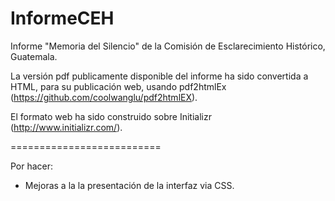 InformeCEH
==========

Informe "Memoria del Silencio" de la Comisión de Esclarecimiento Histórico, Guatemala.

La versión pdf publicamente disponible del informe ha sido convertida a HTML, para su publicación web, usando pdf2htmlEx (https://github.com/coolwanglu/pdf2htmlEX).

El formato web ha sido construido sobre Initializr (http://www.initializr.com/).

==========================

Por hacer:

- Mejoras a la la presentación de la interfaz via CSS.

